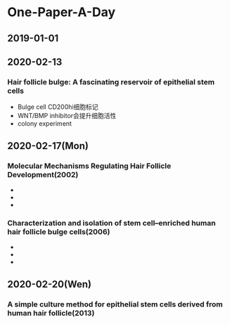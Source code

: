 # One-Paper-A-Day

## 2019-01-01

## 2020-02-13
### Hair follicle bulge: A fascinating reservoir of epithelial stem cells
- Bulge cell CD200hi细胞标记
- WNT/BMP inhibitor会提升细胞活性
- colony experiment

## 2020-02-17(Mon)
### Molecular Mechanisms Regulating Hair Follicle Development(2002)
-
-
-
### Characterization and isolation of stem cell–enriched human hair follicle bulge cells(2006)
-
- 
- 
## 2020-02-20(Wen)
### A simple culture method for epithelial stem cells derived from human hair follicle(2013)
